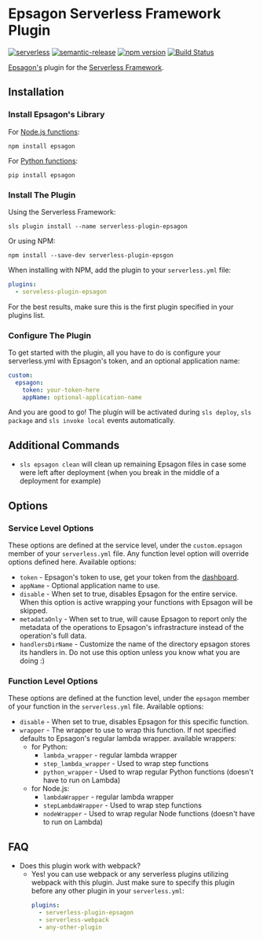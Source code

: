 # Epsagon Serverless Framework Plugin
[![serverless](http://public.serverless.com/badges/v3.svg)](http://www.serverless.com)
[![semantic-release](https://img.shields.io/badge/%20%20%F0%9F%93%A6%F0%9F%9A%80-semantic--release-e10079.svg)](https://github.com/semantic-release/semantic-release)
[![npm version](https://badge.fury.io/js/serverless-plugin-epsagon.svg)](https://badge.fury.io/js/serverless-plugin-epsagon)
[![Build Status](https://travis-ci.com/epsagon/serverless-plugin-epsagon.svg?branch=master)](https://travis-ci.com/epsagon/serverless-plugin-epsagon)

[Epsagon's](https://epsagon.com) plugin for the [Serverless Framework](https://serverless.com).

## Installation
### Install Epsagon's Library
For [Node.js functions](https://www.npmjs.com/package/epsagon):
```
npm install epsagon
```

For [Python functions](https://pypi.org/project/epsagon):
```
pip install epsagon
```
### Install The Plugin
Using the Serverless Framework:
```
sls plugin install --name serverless-plugin-epsagon
```

Or using NPM:
```
npm install --save-dev serverless-plugin-epsgon
```
When installing with NPM, add the plugin to your `serverless.yml` file:
```yaml
plugins:
  - serveless-plugin-epsagon
```
For the best results, make sure this is the first plugin specified in your
plugins list.

### Configure The Plugin
To get started with the plugin, all you have to do is configure your
serverless.yml with Epsagon's token, and an optional application name:
```yaml
custom:
  epsagon:
    token: your-token-here
    appName: optional-application-name

```
And you are good to go! The plugin will be activated during `sls deploy`,
`sls package` and `sls invoke local` events automatically.

## Additional Commands
* `sls epsagon clean` will clean up remaining Epsagon files in case some were
left after deployment (when you break in the middle of a deployment for example)

## Options
### Service Level Options
These options are defined at the service level, under the `custom.epsagon` member
of your `serverless.yml` file. Any function level option will override options
defined here. Available options:
* `token` - Epsagon's token to use, get your token from the
[dashboard](https://dashboard.epsagon.com).
* `appName` - Optional application name to use.
* `disable` - When set to true, disables Epsagon for the entire service. When
this option is active wrapping your functions with Epsagon will be skipped.
* `metadataOnly` - When set to true, will cause Epsagon to report only the
metadata of the operations to Epsagon's infrastracture instead of the
operation's full data.
* `handlersDirName` - Customize the name of the directory epsagon stores its
handlers in. Do not use this option unless you know what you are doing :)

### Function Level Options
These options are defined at the function level, under the `epsagon` member
of your function in the `serverless.yml` file. Available options:
* `disable` - When set to true, disables Epsagon for this specific function.
* `wrapper` - The wrapper to use to wrap this function. If not specified
defaults to Epsagon's regular lambda wrapper. available wrappers:
    * for Python:
        * `lambda_wrapper` - regular lambda wrapper
        * `step_lambda_wrapper` - Used to wrap step functions
        * `python_wrapper` - Used to wrap regular
        Python functions (doesn't have to run on Lambda)
    * for Node.js:
        * `lambdaWrapper` - regular lambda wrapper
        * `stepLambdaWrapper` - Used to wrap step functions
        * `nodeWrapper` - Used to wrap regular
        Node functions (doesn't have to run on Lambda)
        
## FAQ
* Does this plugin work with webpack?
    * Yes! you can use webpack or any serverless plugins utilizing webpack with
      this plugin. Just make sure to specify this plugin before any other
      plugin in your `serverless.yml`:
      ```yaml
      plugins:
        - serverless-plugin-epsagon
        - serverless-webpack
        - any-other-plugin
      ```
